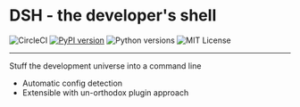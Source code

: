 # DSH  - the developer's shell

![CircleCI](https://circleci.com/gh/flashashen/dsh2.svg?style=svg)
[![PyPI version](https://badge.fury.io/py/dsh2.svg)](https://badge.fury.io/py/flange)
![Python versions](https://img.shields.io/pypi/pyversions/dsh2.svg)
![MIT License](https://img.shields.io/github/license/flashashen/dsh2.svg)

-------------------------------

Stuff the development universe into a command line 


- Automatic config detection
- Extensible with un-orthodox plugin approach
